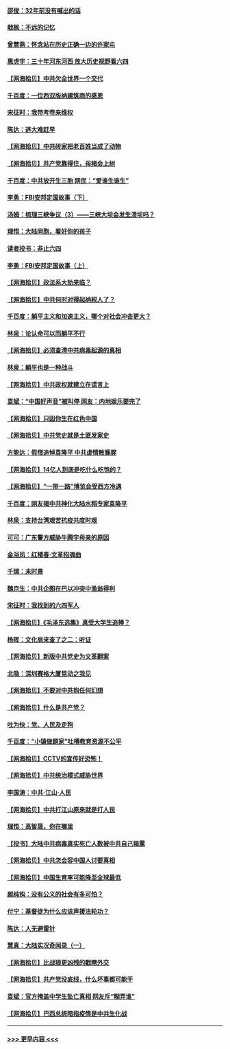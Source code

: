 #### [邵俊：32年前没有喊出的话](../pages/nsc993/n13000181.md?t=06050902) 
#### [戟枫：不远的记忆](../pages/nsc993/n13000121.md?t=06050902) 
#### [曾慧燕：怀念站在历史正确一边的许家屯](../pages/nsc993/n13000073.md?t=06050902) 
#### [惠虎宇：三十年河东河西 放大历史视野看六四](../pages/nsc993/n13000018.md?t=06050902) 
#### [【网海拾贝】中共欠全世界一个交代](../pages/nsc993/n12998706.md?t=06050902) 
#### [千百度：一位西双版纳建筑商的感恩](../pages/nsc993/n12998487.md?t=06050902) 
#### [宋征时：我带考卷来维权](../pages/nsc993/n12994088.md?t=06050902) 
#### [陈达：逃大难赶早](../pages/nsc993/n12993569.md?t=06050902) 
#### [【网海拾贝】中共砖家把老百姓当成了动物](../pages/nsc993/n12993483.md?t=06050902) 
#### [【网海拾贝】共产党靠得住，母猪会上树](../pages/nsc993/n12990730.md?t=06050902) 
#### [千百度：中共放开生三胎 网民：“爱谁生谁生”](../pages/nsc993/n12990644.md?t=06050902) 
#### [李勇：FBI安邦定国故事（下）](../pages/nsc993/n12987854.md?t=06050902) 
#### [汤姆：梳理三峡争议（3）——三峡大坝会发生溃坝吗？](../pages/nsc993/n12989806.md?t=06050902) 
#### [理悟：大陆同胞，看好你的孩子](../pages/nsc993/n12989778.md?t=06050902) 
#### [读者投书：非止六四](../pages/nsc993/n12989673.md?t=06050902) 
#### [李勇：FBI安邦定国故事（上）](../pages/nsc993/n12987749.md?t=06050902) 
#### [【网海拾贝】政法系大劫来临？](../pages/nsc993/n12987596.md?t=06050902) 
#### [【网海拾贝】中共何时对得起纳税人了？](../pages/nsc993/n12985578.md?t=06050902) 
#### [千百度：躺平主义和加速主义，哪个对社会冲击更大？](../pages/nsc993/n12985512.md?t=06050902) 
#### [林泉：论认命可以而躺平不行](../pages/nsc993/n12985505.md?t=06050902) 
#### [【网海拾贝】必须查清中共病毒起源的真相](../pages/nsc993/n12984276.md?t=06050902) 
#### [林泉：躺平也是一种战斗](../pages/nsc993/n12984194.md?t=06050902) 
#### [【网海拾贝】中共政权就建立在谎言上](../pages/nsc993/n12981880.md?t=06050902) 
#### [袁斌：“中国好声音”被叫停 网友：内地娱乐要完了](../pages/nsc993/n12981826.md?t=06050902) 
#### [【网海拾贝】只因你生在红色中国](../pages/nsc993/n12979096.md?t=06050902) 
#### [【网海拾贝】中共党史就是土匪发家史](../pages/nsc993/n12976478.md?t=06050902) 
#### [方能达：假借追悼袁隆平 中共虚情散臊腥](../pages/nsc993/n12976396.md?t=06050902) 
#### [【网海拾贝】14亿人到底是吃什么吃饱的？](../pages/nsc993/n12974125.md?t=06050902) 
#### [【网海拾贝】“一带一路”博览会受西方冷遇](../pages/nsc993/n12971787.md?t=06050902) 
#### [千百度：网友揭中共神化大陆水稻专家袁隆平](../pages/nsc993/n12971733.md?t=06050902) 
#### [林泉：支持台湾艰苦抗疫共度时艰](../pages/nsc993/n12971350.md?t=06050902) 
#### [可可：广东警方威胁牛腾宇母亲的原因](../pages/nsc993/n12971100.md?t=06050902) 
#### [金浴凤：红楼春·文革招魂曲](../pages/nsc993/n12970354.md?t=06050902) 
#### [千瑞：末时景](../pages/nsc993/n12970337.md?t=06050902) 
#### [魏京生：中共企图在巴以冲突中渔翁得利](../pages/nsc993/n12970286.md?t=06050902) 
#### [宋征时：我找到的六四军人](../pages/nsc993/n12970213.md?t=06050902) 
#### [【网海拾贝】《毛泽东选集》真受大学生追捧？](../pages/nsc993/n12968779.md?t=06050902) 
#### [杨晖：文化局来查了之二：听证](../pages/nsc993/n12966528.md?t=06050902) 
#### [【网海拾贝】新版中共党史为文革翻案](../pages/nsc993/n12967526.md?t=06050902) 
#### [北隐：深圳赛格大厦晃动之我见](../pages/nsc993/n12967393.md?t=06050902) 
#### [【网海拾贝】不要对中共抱任何幻想](../pages/nsc993/n12965222.md?t=06050902) 
#### [【网海拾贝】什么是共产党？](../pages/nsc993/n12962781.md?t=06050902) 
#### [吐为快：党、人民及走狗](../pages/nsc993/n12962747.md?t=06050902) 
#### [千百度：“小镇做题家”吐槽教育资源不公平](../pages/nsc993/n12962705.md?t=06050902) 
#### [【网海拾贝】CCTV的宣传好恐怖！](../pages/nsc993/n12959984.md?t=06050902) 
#### [【网海拾贝】中共统治模式威胁世界](../pages/nsc993/n12957622.md?t=06050902) 
#### [李国涛：中共‧江山‧人民](../pages/nsc993/n12957502.md?t=06050902) 
#### [【网海拾贝】中共打江山原来就是打人民](../pages/nsc993/n12954345.md?t=06050902) 
#### [理悟：高智晟，你在哪里](../pages/nsc993/n12953115.md?t=06050902) 
#### [【投书】大陆中共病毒真实死亡人数被中共自己揭露](../pages/nsc993/n12953050.md?t=06050902) 
#### [【网海拾贝】中共怎会容中国人讨要真相](../pages/nsc993/n12952161.md?t=06050902) 
#### [【网海拾贝】中国生育率可能降至全球最低](../pages/nsc993/n12948793.md?t=06050902) 
#### [颜纯钩：没有公义的社会有多可怕？](../pages/nsc993/n12947626.md?t=06050902) 
#### [付宁：基督徒为什么应该声援法轮功？](../pages/nsc993/n12947233.md?t=06050902) 
#### [陈达：人无避雷针](../pages/nsc993/n12947098.md?t=06050902) 
#### [慧真：大陆实况奇闻录（一）](../pages/nsc993/n12945811.md?t=06050902) 
#### [【网海拾贝】比战狼更凶残的戳瞎外交](../pages/nsc993/n12945717.md?t=06050902) 
#### [【网海拾贝】共产党没底线，什么坏事都可能干](../pages/nsc993/n12942090.md?t=06050902) 
#### [袁斌：官方掩盖中学生坠亡真相 网友斥“糊弄谁”](../pages/nsc993/n12942029.md?t=06050902) 
#### [【网海拾贝】巴西总统暗指疫情是中共生化战](../pages/nsc993/n12938999.md?t=06050902) 

----
#### [ >>> 更早内容 <<< ](../indexes/nsc993-earlier.md)
